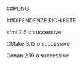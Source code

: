 ##PONG

##DIPENDENZE RICHIESTE

sfml        2.6             o successive

CMake       3.15            o successive

Conan       2.19            o successive
